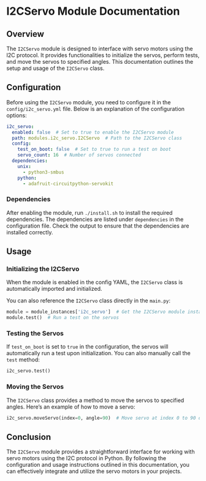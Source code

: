 # I2CServo Module Documentation

## Overview

The `I2CServo` module is designed to interface with servo motors using the I2C protocol. It provides functionalities to initialize the servos, perform tests, and move the servos to specified angles. This documentation outlines the setup and usage of the `I2CServo` class.

## Configuration

Before using the `I2CServo` module, you need to configure it in the `config/i2c_servo.yml` file. Below is an explanation of the configuration options:

```yaml
i2c_servo:
  enabled: false  # Set to true to enable the I2CServo module
  path: modules.i2c_servo.I2CServo  # Path to the I2CServo class
  config:
    test_on_boot: false  # Set to true to run a test on boot
    servo_count: 16  # Number of servos connected
  dependencies:
    unix:
      - python3-smbus
    python:
      - adafruit-circuitpython-servokit
```

### Dependencies

After enabling the module, run `./install.sh` to install the required dependencies. The dependencies are listed under `dependencies` in the configuration file. Check the output to ensure that the dependencies are installed correctly.

## Usage

### Initializing the I2CServo

When the module is enabled in the config YAML, the `I2CServo` class is automatically imported and initialized.

You can also reference the `I2CServo` class directly in the `main.py`:

```python
module = module_instances['i2c_servo']  # Get the I2CServo module instance
module.test()  # Run a test on the servos
```

### Testing the Servos

If `test_on_boot` is set to `true` in the configuration, the servos will automatically run a test upon initialization. You can also manually call the `test` method:

```python
i2c_servo.test()
```

### Moving the Servos

The `I2CServo` class provides a method to move the servos to specified angles. Here’s an example of how to move a servo:

```python
i2c_servo.moveServo(index=0, angle=90)  # Move servo at index 0 to 90 degrees
```

## Conclusion

The `I2CServo` module provides a straightforward interface for working with servo motors using the I2C protocol in Python. By following the configuration and usage instructions outlined in this documentation, you can effectively integrate and utilize the servo motors in your projects.